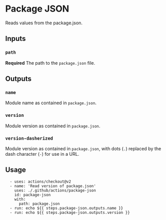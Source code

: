 # Package JSON

Reads values from the package.json.

## Inputs

### `path`

**Required** 
The path to the `package.json` file.

## Outputs

### `name`

Module name as contained in `package.json`.

### `version`

Module version as contained in `package.json`.

### `version-dasherized`

Module version as contained in `package.json`, with dots (`.`) replaced by the dash character (`-`) for use in a URL.


## Usage

```
  - uses: actions/checkout@v2
  - name: 'Read version of package.json'
    uses: ./.github/actions/package-json
    id: package-json
    with:
      path: package.json
  - run: echo ${{ steps.package-json.outputs.name }}
  - run: echo ${{ steps.package-json.outputs.version }}
```
